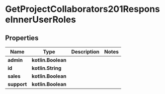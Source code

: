 
# GetProjectCollaborators201ResponseInnerUserRoles

## Properties
| Name | Type | Description | Notes |
| ------------ | ------------- | ------------- | ------------- |
| **admin** | **kotlin.Boolean** |  |  |
| **id** | **kotlin.String** |  |  |
| **sales** | **kotlin.Boolean** |  |  |
| **support** | **kotlin.Boolean** |  |  |



